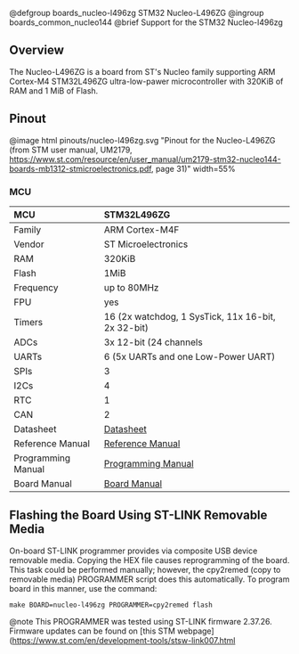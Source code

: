 @defgroup    boards_nucleo-l496zg STM32 Nucleo-L496ZG
@ingroup     boards_common_nucleo144
@brief       Support for the STM32 Nucleo-l496zg

## Overview

The Nucleo-L496ZG is a board from ST's Nucleo family supporting ARM Cortex-M4
STM32L496ZG ultra-low-pawer microcontroller with 320KiB of RAM and 1 MiB of Flash.

## Pinout

@image html pinouts/nucleo-l496zg.svg "Pinout for the Nucleo-L496ZG (from STM user manual, UM2179, https://www.st.com/resource/en/user_manual/um2179-stm32-nucleo144-boards-mb1312-stmicroelectronics.pdf, page 31)" width=55%

### MCU

| MCU        |   STM32L496ZG      |
|:---------- |:------------------ |
| Family     | ARM Cortex-M4F     |
| Vendor     | ST Microelectronics|
| RAM        | 320KiB             |
| Flash      | 1MiB               |
| Frequency  | up to 80MHz        |
| FPU        | yes                |
| Timers     | 16 (2x watchdog, 1 SysTick, 11x 16-bit, 2x 32-bit) |
| ADCs       | 3x 12-bit (24 channels |
| UARTs      | 6 (5x UARTs and one Low-Power UART) |
| SPIs       | 3                  |
| I2Cs       | 4                  |
| RTC        | 1                  |
| CAN        | 2                  |
| Datasheet  | [Datasheet](https://www.st.com/resource/en/datasheet/stm32l496vg.pdf) |
| Reference Manual | [Reference Manual](https://www.st.com/resource/en/reference_manual/rm0351-stm32l47xxx-stm32l48xxx-stm32l49xxx-and-stm32l4axxx-advanced-armbased-32bit-mcus-stmicroelectronics.pdf) |
| Programming Manual | [Programming Manual](https://www.st.com/content/ccc/resource/technical/document/programming_manual/6c/3a/cb/e7/e4/ea/44/9b/DM00046982.pdf/files/DM00046982.pdf/jcr:content/translations/en.DM00046982.pdf) |
| Board Manual | [Board Manual](https://www.st.com/resource/en/user_manual/um2179-stm32-nucleo144-boards-mb1312-stmicroelectronics.pdf) |

## Flashing the Board Using ST-LINK Removable Media

On-board ST-LINK programmer provides via composite USB device removable media.
Copying the HEX file causes reprogramming of the board. This task
could be performed manually; however, the cpy2remed (copy to removable
media) PROGRAMMER script does this automatically. To program board in
this manner, use the command:
```
make BOARD=nucleo-l496zg PROGRAMMER=cpy2remed flash
```
@note This PROGRAMMER was tested using ST-LINK firmware 2.37.26. Firmware updates
      can be found on [this STM webpage](https://www.st.com/en/development-tools/stsw-link007.html
